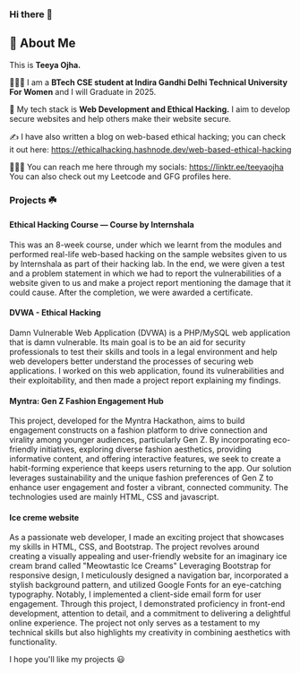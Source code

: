 ### Hi there 👋
## 🚀 About Me
This is **Teeya Ojha.**

👩🏻‍🎓 I am a **BTech CSE student at Indira Gandhi Delhi Technical University For Women** and I will Graduate in 2025. 

🔐 My tech stack is **Web Development and Ethical Hacking.** 
I aim to develop secure websites and help others make their website secure. 

✍️ I have also written a blog on web-based ethical hacking; you can check it out here: https://ethicalhacking.hashnode.dev/web-based-ethical-hacking

👩🏻‍💻 You can reach me here through my socials: https://linktr.ee/teeyaojha
You can also check out my Leetcode and GFG profiles here.
### Projects ☘️
#### Ethical Hacking Course — Course by Internshala
This was an 8-week course, under which we learnt from the modules and performed real-life web-based hacking on the sample websites given to us by Internshala as part of their hacking lab. In the end, we were given a test and a problem statement in which we had to report the vulnerabilities of a website given to us and make a project report mentioning the damage that it could cause. After the completion, we were awarded a certificate. 

#### DVWA - Ethical Hacking
Damn Vulnerable Web Application (DVWA) is a PHP/MySQL web application that is damn vulnerable. Its main goal is to be an aid for security professionals to test their skills and tools in a legal environment and help web developers better understand the processes of securing web applications. I worked on this web application, found its vulnerabilities and their exploitability, and then made a project report explaining my findings. 

#### Myntra: Gen Z Fashion Engagement Hub
This project, developed for the Myntra Hackathon, aims to build engagement constructs on a fashion platform to drive connection and virality among younger audiences, particularly Gen Z. By incorporating eco-friendly initiatives, exploring diverse fashion aesthetics, providing informative content, and offering interactive features, we seek to create a habit-forming experience that keeps users returning to the app. Our solution leverages sustainability and the unique fashion preferences of Gen Z to enhance user engagement and foster a vibrant, connected community. The technologies used are mainly HTML, CSS and javascript. 

#### Ice creme website
As a passionate web developer, I made an exciting project that showcases my skills in HTML, CSS, and Bootstrap. The project revolves around creating a visually appealing and user-friendly website for an imaginary ice cream brand called "Meowtastic Ice Creams" Leveraging Bootstrap for responsive design, I meticulously designed a navigation bar, incorporated a stylish background pattern, and utilized Google Fonts for an eye-catching typography. Notably, I implemented a client-side email form for user engagement. Through this project, I demonstrated proficiency in front-end development, attention to detail, and a commitment to delivering a delightful online experience. The project not only serves as a testament to my technical skills but also highlights my creativity in combining aesthetics with functionality.

I hope you'll like my projects 😃

<!--
**teeyaojha/teeyaojha** is a ✨ _special_ ✨ repository because its `README.md` (this file) appears on your GitHub profile.

Here are some ideas to get you started:

- 🔭 I’m currently working on ...
- 🌱 I’m currently learning ...
- 👯 I’m looking to collaborate on ...
- 🤔 I’m looking for help with ...
- 💬 Ask me about ...
- 📫 How to reach me: ...
- 😄 Pronouns: ...
- ⚡ Fun fact: ...
-->

